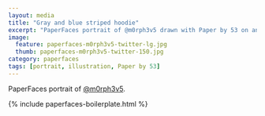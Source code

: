 ```yaml
---
layout: media
title: "Gray and blue striped hoodie"
excerpt: "PaperFaces portrait of @m0rph3v5 drawn with Paper by 53 on an iPad."
image: 
  feature: paperfaces-m0rph3v5-twitter-lg.jpg
  thumb: paperfaces-m0rph3v5-twitter-150.jpg
category: paperfaces
tags: [portrait, illustration, Paper by 53]
---
```


PaperFaces portrait of [@m0rph3v5](http://twitter.com/m0rph3v5).

{% include paperfaces-boilerplate.html %}